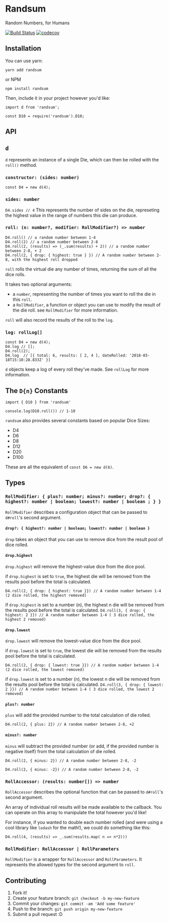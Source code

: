 # Randsum
Random Numbers, for Humans

[![Build Status](https://travis-ci.org/alxjrvs/randsum.svg?branch=master)](https://travis-ci.org/alxjrvs/randsum)
[![codecov](https://codecov.io/gh/alxjrvs/randsum/branch/master/graph/badge.svg)](https://codecov.io/gh/alxjrvs/randsum)

## Installation
You can use yarn: 

`yarn add randsum` 

or NPM 

`npm install randsum`

Then, include it in your project however you'd like: 

```
import d from 'randsum';

const D10 = require('randsum').D10;
```

## API

## `d`
`d` represents an instance of a single Die, which can then be rolled with the `roll()` method. 

### `constructor: (sides: number)`
`const D4 = new d(4);`

### `sides: number`
`D4.sides // 4`
This represents the number of sides on the die, represeting the highest value in the range of numbers this die can produce.

### `roll: (n: number?, modifier: RollModifier?) => number`
```
D4.roll() // a random number between 1-4
D4.roll(2) // a random number between 2-8
D4.roll(2, (results) => (_.sum(results) + 2)) // a random number between 2-8, + 2
D4.roll(2, { drop: { highest: true } }) // A random number between 2-8, with the highest roll dropped
```
`roll` rolls the virtual die any number of times, returning the sum of all the dice rolls. 

It takes two optional arguments: 
  - a `number`, representing the number of times you want to roll the die in this `roll`. 
  - a `RollModifier`, a function or object you can use to modify the result of the die roll. see `RollModifier` for more information.

`roll` will also record the results of the roll to the `log`. 

### `log: rollLog[]`
```
const D4 = new d(4);
D4.log // [];
D4.roll(2);
D4.log  // [{ total: 6, results: [ 2, 4 ], dateRolled: '2018-03-18T15:10:28.833Z' }]
```
`d` objects keep a log of every roll they've made. See `rollLog` for more information.

## The `D{n}` Constants
```
import { D10 } from 'randsum'

console.log(D10.roll()) // 1-10
```
`randsum` also provides several constants based on popular Dice Sizes:

- D4
- D6
- D8
- D12
- D20 
- D100

These are all the equivalent of `const D6 = new d(6)`. 

## Types 
### `RollModifier: { plus?: number; minus?: number; drop?: { highest?: number | boolean; lowest?: number | boolean ; } }`

`RollModifier` describes a configuration object that can be passed to `d#roll`'s second argument. 

#### `drop?: { highest?: number | boolean; lowest?: number | boolean }`
`drop` takes an object that you can use to remove dice from the result pool of dice rolled. 

#### `drop.highest` 
`drop.highest` will remove the highest-value dice from the dice pool. 

if `drop.highest` is set to `true`, the highest die will be removed from the results pool before the total is calculated.

`D4.roll(2, { drop: { highest: true }}) // A random number between 1-4 (2 dice rolled, the highest removed)`

if `drop.highest` is set to a number (n), the highest n die will be removed from the results pool before the total is calculated.
`D4.roll(3, { drop: { highest: 2 }}) // A random number between 1-4 ( 3 dice rolled, the highest 2 removed)`

#### `drop.lowest` 
`drop.lowest` will remove the lowest-value dice from the dice pool. 

if `drop.lowest` is set to `true`, the lowest die will be removed from the results pool before the total is calculated.

`D4.roll(2, { drop: { lowest: true }}) // A random number between 1-4 (2 dice rolled, the lowest removed)`

if `drop.lowest` is set to a number (n), the lowest n die will be removed from the results pool before the total is calculated.
`D4.roll(3, { drop: { lowest: 2 }}) // A random number between 1-4 ( 3 dice rolled, the lowest 2 removed)`


#### `plus?: number`
`plus` will add the provided number to the total calculation of die rolled.

`D4.roll(2, { plus: 2}) // A random number between 2-8, +2`

#### `minus?: number`
`minus` will subtract the provided number (or add, if the provided number is negative itself) from the total calculation of die rolled.

`D4.roll(2, { minus: 2}) // A random number between 2-8, -2`

`D4.roll(2, { minus: -2}) // A random number between 2-8, -2`

### `RollAccessor: (results: number[]) => number`
`RollAccessor` describes the optional function that can be passed to `d#roll`'s second argument. 

An array of individual roll results will be made available to the callback. You can operate on this array to manipulate the total however you'd like! 

For instance, if you wanted to double each number rolled (and were using a cool library like `lodash` for the math!), we could do something like this: 

`D4.roll(4, (results) => _.sum(results.map( n => n*2)))`

### `RollModifier: RollAccessor | RollParameters`
`RollModifier` is a wrapper for `RollAccessor` and `RollParameters`. It represents the allowed types for the second argument to `roll`.


## Contributing

1. Fork it!
2. Create your feature branch: `git checkout -b my-new-feature`
3. Commit your changes: `git commit -am 'Add some feature'`
4. Push to the branch: `git push origin my-new-feature`
5. Submit a pull request :D
